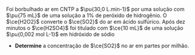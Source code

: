Foi borbulhado ar em CNTP a $\pu{30,0 L.min-1}$ por uma solução com $\pu{75 mL}$ de uma solução a $1\%$ de peróxido de hidrogênio. O $\ce{H2O2}$ converte o $\ce{SO2}$ do ar em ácido sulfúrico. Após dez minutos o $\ce{H2SO4}$ foi titulado com $\ce{10 mL}$ de uma solução $\pu{0,002 mol L-1}$ em hidróxido de sódio  

- **Determine** a concentração de $\ce{SO2}$ no ar em partes por milhão.
